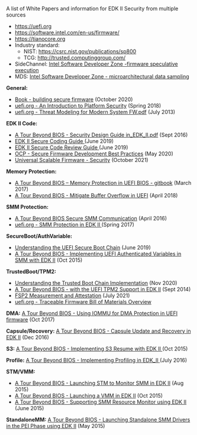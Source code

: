 A list of White Papers and information for EDK II Security from multiple sources
* https://uefi.org
* https://software.intel.com/en-us/firmware/
* https://tianocore.org
* Industry standard:
  * NIST: https://csrc.nist.gov/publications/sp800 <br>
  * TCG: http://trusted.computinggroup.com/
* SideChannel: [Intel Software Developer Zone -firmware speculative execution](https://software.intel.com/security-software-guidance/insights/host-firmware-speculative-execution-side-channel-mitigation)
* MDS: [Intel Software Developer Zone - microarchitectural data sampling](https://software.intel.com/security-software-guidance/insights/deep-dive-intel-analysis-microarchitectural-data-sampling)


**General:**
* [Book - building secure firmware](https://www.amazon.com/Building-Secure-Firmware-Armoring-Foundation/dp/1484261054) (October 2020)
* [uefi.org - An Introduction to Platform Security](http://www.uefi.org/sites/default/files/resources/Intel_An%20Introduction%20to%20Platform%20.pdf) (Spring 2018)
* [uefi.org - Threat Modeling for Modern System FW.pdf](http://www.uefi.org/sites/default/files/resources/Intel-UEFI-ThreatModel.pdf) (July 2013)

**EDK II Code:**
* [A Tour Beyond BIOS - Security Design Guide in_EDK_II.pdf](https://github.com/tianocore-docs/Docs/raw/master/White_Papers/A_Tour_Beyond_BIOS_Security_Design_Guide_in_EDK_II.pdf) (Sept 2016)
* [EDK II Secure Coding Guide ](https://tianocore-docs.github.io/EDK_II_Secure_Coding_Guide/draft/) (June 2019) 
* [EDK II Secure Code Review Guide ](https://tianocore-docs.github.io/EDK_II_Secure_Code_Review_Guide/draft/) (June 2019)
* [OCP - Secure Firmware Development Best Practices](https://github.com/opencomputeproject/Security/blob/master/SecureFirmwareDevelopmentBestPractices.md) (May 2020)
* [Universal Scalable Firmware - Security](https://universalscalablefirmware.github.io/documentation/5_security.html) (October 2021)

**Memory Protection:**
* [A Tour Beyond BIOS – Memory Protection in UEFI BIOS - gitbook](https://tianocore-docs.github.io/ATBB-Memory_Protection_in_UEFI_BIOS/draft/)  (March 2017)
* [A Tour Beyond BIOS - Mitigate Buffer Overflow in UEFI](https://tianocore-docs.github.io/ATBB-Mitigate_Buffer_Overflow_in_UEFI/draft/) (April 2018)

**SMM Protection:**
* [A Tour Beyond BIOS Secure SMM Communication](https://github.com/tianocore-docs/Docs/raw/master/White_Papers/A_Tour_Beyond_BIOS_Secure_SMM_Communication.pdf) (April 2016)
* [uefi.org - SMM Protection in EDK II ](http://www.uefi.org/sites/default/files/resources/Jiewen%20Yao%20-%20SMM%20Protection%20in%20%20EDKII_Intel.pdf) (Spring 2017)

**SecureBoot/AuthVariable:**
* [Understanding the UEFI Secure Boot Chain](https://tianocore-docs.github.io/Understanding_UEFI_Secure_Boot_Chain/draft/) (June 2019)
* [A Tour Beyond BIOS - Implementing UEFI Authenticated Variables in SMM with EDK II](https://github.com/tianocore-docs/Docs/raw/master/White_Papers/A_Tour_Beyond_BIOS_Implementing_UEFI_Authenticated_Variables_in_SMM_with_EDKII_V2.pdf) (Oct 2015)

**TrustedBoot/TPM2:**
* [Understanding the Trusted Boot Chain Implementation](https://tianocore-docs.github.io/edk2-TrustedBootChain/release-1.00/edk2-TrustedBootChain-release-1.00.pdf) (Nov 2020)
* [A Tour Beyond BIOS - with the UEFI TPM2 Support in EDK II](https://pdfslide.net/documents/white-paper-a-tour-beyond-bios-with-the-uefi-tpm2-support-paper-a-tour-beyond.html) (Sept 2014)
* [FSP2 Measurement and Attestation](https://cdrdv2.intel.com/v1/dl/getContent/644001) (July 2021)
* [uefi.org - Traceable Firmware Bill of Materials Overview](https://uefi.org/sites/default/files/resources/Traceable%20Firmware%20Bill%20of%20Materials%20-%2020211207%20-%20007.pdf)

**DMA:**
[A Tour Beyond BIOS - Using IOMMU for DMA Protection in UEFI firmware](https://software.intel.com/sites/default/files/managed/8d/88/intel-whitepaper-using-iommu-for-dma-protection-in-uefi.pdf) (Oct 2017)

**Capsule/Recovery:**
[A Tour Beyond BIOS - Capsule Update and Recovery in EDK II](https://github.com/tianocore-docs/Docs/raw/master/White_Papers/A_Tour_Beyond_BIOS_Capsule_Update_and_Recovery_in_EDK_II.pdf) (Dec 2016)

**S3:**
[A Tour Beyond BIOS - Implementing S3 Resume with EDK II ](https://github.com/tianocore-docs/Docs/raw/master/White_Papers/A_Tour_Beyond_BIOS_Implementing_S3_resume_with_EDKII_V2.pdf) (Oct 2015)

**Profile:**
[A Tour Beyond BIOS - Implementing Profiling in EDK_II ](https://github.com/tianocore-docs/Docs/raw/master/White_Papers/A_Tour_Beyond_BIOS_Implementing_Profiling_in_EDK_II.pdf) (July 2016)

**STM/VMM:**
* [A Tour Beyond BIOS -  Launching STM to Monitor SMM in EDK II](https://www.intel.com/content/dam/develop/external/us/en/documents/a-tour-beyond-bios-launching-stm-to-monitor-smm-in-efi-developer-kit-ii-819978.pdf) (Aug 2015)
* [ A Tour Beyond BIOS - Launching a VMM in EDK II](https://www.intel.com/content/dam/develop/external/us/en/documents/a-tour-beyond-bios-launching-vmm-in-efi-developer-kit-ii-0-819978.pdf) (Oct 2015)
* [A Tour Beyond BIOS - Supporting SMM Resource Monitor using EDK II](https://docplayer.net/18646000-A-tour-beyond-bios-supporting-an-smm-resource-monitor-using-the-efi-developer-kit-ii.html) (June 2015)

**StandaloneMM:**
[A Tour Beyond BIOS - Launching Standalone SMM Drivers in the PEI Phase using EDK II](https://www.intel.com/content/dam/develop/public/us/en/documents/a-tour-beyond-bios-launching-standalone-smm-drivers-in-pei-using-the-efi-developer-kit-ii.pdf) (May 2015)
